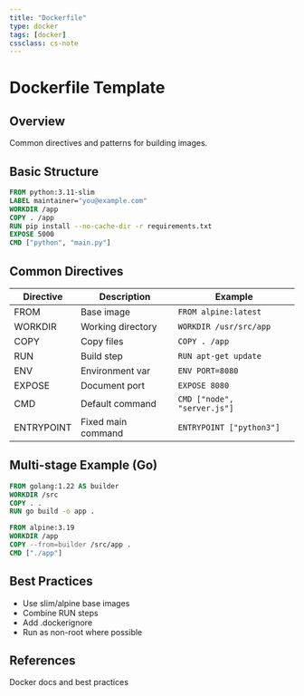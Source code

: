 ```yaml
---
title: "Dockerfile"
type: docker
tags: [docker]
cssclass: cs-note
---
```


# Dockerfile Template

## Overview
Common directives and patterns for building images.

## Basic Structure
```dockerfile
FROM python:3.11-slim
LABEL maintainer="you@example.com"
WORKDIR /app
COPY . /app
RUN pip install --no-cache-dir -r requirements.txt
EXPOSE 5000
CMD ["python", "main.py"]
```

## Common Directives
| Directive | Description | Example |
|----------|-------------|---------|
| FROM | Base image | `FROM alpine:latest` |
| WORKDIR | Working directory | `WORKDIR /usr/src/app` |
| COPY | Copy files | `COPY . /app` |
| RUN | Build step | `RUN apt-get update` |
| ENV | Environment var | `ENV PORT=8080` |
| EXPOSE | Document port | `EXPOSE 8080` |
| CMD | Default command | `CMD ["node", "server.js"]` |
| ENTRYPOINT | Fixed main command | `ENTRYPOINT ["python3"]` |

## Multi-stage Example (Go)
```dockerfile
FROM golang:1.22 AS builder
WORKDIR /src
COPY . .
RUN go build -o app .

FROM alpine:3.19
WORKDIR /app
COPY --from=builder /src/app .
CMD ["./app"]
```

## Best Practices
- Use slim/alpine base images
- Combine RUN steps
- Add .dockerignore
- Run as non-root where possible

## References
Docker docs and best practices

